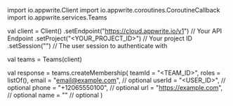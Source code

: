 import io.appwrite.Client
import io.appwrite.coroutines.CoroutineCallback
import io.appwrite.services.Teams

val client = Client()
    .setEndpoint("https://cloud.appwrite.io/v1") // Your API Endpoint
    .setProject("<YOUR_PROJECT_ID>") // Your project ID
    .setSession("") // The user session to authenticate with

val teams = Teams(client)

val response = teams.createMembership(
    teamId = "<TEAM_ID>",
    roles = listOf(),
    email = "email@example.com", // optional
    userId = "<USER_ID>", // optional
    phone = "+12065550100", // optional
    url = "https://example.com", // optional
    name = "<NAME>" // optional
)
